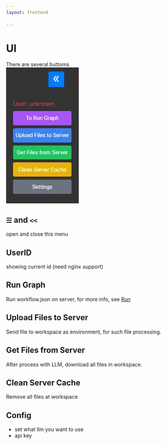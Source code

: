 ```yaml
---
layout: frontend

---
```



# UI

There are several buttoms  
![](./images/panel_server.webp)

## 

##  ```☰``` and ```<<```
open and close this menu

## UserID
showing current id (need nginx support)


## Run Graph
Run workflow.json on server, for more info, see [Run](./Run)


## Upload Files to Server

Send file to workspace as environment, for such file processing.

## Get Files from Server

After process with LLM, download all files in workspace.

## Clean Server Cache
Remove all files at workspace


## Config
* set what llm you want to use
* api key
